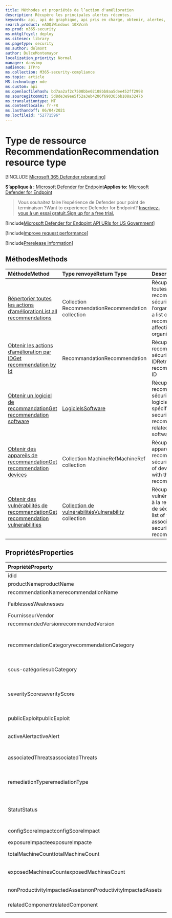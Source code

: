 ```yaml
---
title: Méthodes et propriétés de l’action d'amélioration
description: Récupère les principales alertes récentes.
keywords: api, api de graphique, api pris en charge, obtenir, alertes, récent
search.product: eADQiWindows 10XVcnh
ms.prod: m365-security
ms.mktglfcycl: deploy
ms.sitesec: library
ms.pagetype: security
ms.author: dolmont
author: DulceMontemayor
localization_priority: Normal
manager: dansimp
audience: ITPro
ms.collection: M365-security-compliance
ms.topic: article
MS.technology: mde
ms.custom: api
ms.openlocfilehash: bd7aa2af2c7500bbe02108bb8aa5dee452ff2998
ms.sourcegitcommit: 5d8de3e9ee5f52a3eb4206f690365bb108a3247b
ms.translationtype: MT
ms.contentlocale: fr-FR
ms.lasthandoff: 06/04/2021
ms.locfileid: "52771596"
---
```

# <a name="recommendation-resource-type"></a><span data-ttu-id="50bfb-104">Type de ressource Recommendation</span><span class="sxs-lookup"><span data-stu-id="50bfb-104">Recommendation resource type</span></span>

[!INCLUDE [Microsoft 365 Defender rebranding](../../includes/microsoft-defender.md)]


<span data-ttu-id="50bfb-105">**S’applique à :** [Microsoft Defender for Endpoint](https://go.microsoft.com/fwlink/?linkid=2154037)</span><span class="sxs-lookup"><span data-stu-id="50bfb-105">**Applies to:** [Microsoft Defender for Endpoint](https://go.microsoft.com/fwlink/?linkid=2154037)</span></span>

> <span data-ttu-id="50bfb-106">Vous souhaitez faire l’expérience de Defender pour point de terminaison ?</span><span class="sxs-lookup"><span data-stu-id="50bfb-106">Want to experience Defender for Endpoint?</span></span> [<span data-ttu-id="50bfb-107">Inscrivez-vous à un essai gratuit.</span><span class="sxs-lookup"><span data-stu-id="50bfb-107">Sign up for a free trial.</span></span>](https://www.microsoft.com/microsoft-365/windows/microsoft-defender-atp?ocid=docs-wdatp-exposedapis-abovefoldlink) 

[!include[Microsoft Defender for Endpoint API URIs for US Government](../../includes/microsoft-defender-api-usgov.md)]

[!include[Improve request performance](../../includes/improve-request-performance.md)]


[!include[Prerelease information](../../includes/prerelease.md)]

## <a name="methods"></a><span data-ttu-id="50bfb-108">Méthodes</span><span class="sxs-lookup"><span data-stu-id="50bfb-108">Methods</span></span>
<span data-ttu-id="50bfb-109">Méthode</span><span class="sxs-lookup"><span data-stu-id="50bfb-109">Method</span></span> |<span data-ttu-id="50bfb-110">Type renvoyé</span><span class="sxs-lookup"><span data-stu-id="50bfb-110">Return Type</span></span> |<span data-ttu-id="50bfb-111">Description</span><span class="sxs-lookup"><span data-stu-id="50bfb-111">Description</span></span>
:---|:---|:---
[<span data-ttu-id="50bfb-112">Répertorier toutes les actions d’amélioration</span><span class="sxs-lookup"><span data-stu-id="50bfb-112">List all recommendations</span></span>](get-all-recommendations.md) | <span data-ttu-id="50bfb-113">Collection Recommendation</span><span class="sxs-lookup"><span data-stu-id="50bfb-113">Recommendation collection</span></span> | <span data-ttu-id="50bfb-114">Récupère la liste de toutes les recommandations de sécurité affectant l’organisation</span><span class="sxs-lookup"><span data-stu-id="50bfb-114">Retrieves a list of all security recommendations affecting the organization</span></span>
[<span data-ttu-id="50bfb-115">Obtenir les actions d’amélioration par ID</span><span class="sxs-lookup"><span data-stu-id="50bfb-115">Get recommendation by Id</span></span>](get-recommendation-by-id.md) | <span data-ttu-id="50bfb-116">Recommandation</span><span class="sxs-lookup"><span data-stu-id="50bfb-116">Recommendation</span></span> | <span data-ttu-id="50bfb-117">Récupère une recommandation de sécurité par son ID</span><span class="sxs-lookup"><span data-stu-id="50bfb-117">Retrieves a security recommendation by its ID</span></span>
[<span data-ttu-id="50bfb-118">Obtenir un logiciel de recommandation</span><span class="sxs-lookup"><span data-stu-id="50bfb-118">Get recommendation software</span></span>](get-recommendation-software.md)| [<span data-ttu-id="50bfb-119">Logiciels</span><span class="sxs-lookup"><span data-stu-id="50bfb-119">Software</span></span>](software.md) | <span data-ttu-id="50bfb-120">Récupère une recommandation de sécurité liée à un logiciel spécifique</span><span class="sxs-lookup"><span data-stu-id="50bfb-120">Retrieves a security recommendation related to a specific software</span></span>
[<span data-ttu-id="50bfb-121">Obtenir des appareils de recommandation</span><span class="sxs-lookup"><span data-stu-id="50bfb-121">Get recommendation devices</span></span>](get-recommendation-machines.md)|<span data-ttu-id="50bfb-122">Collection MachineRef</span><span class="sxs-lookup"><span data-stu-id="50bfb-122">MachineRef collection</span></span> | <span data-ttu-id="50bfb-123">Récupère la liste des appareils associés à la recommandation de sécurité</span><span class="sxs-lookup"><span data-stu-id="50bfb-123">Retrieves a list of devices associated with the security recommendation</span></span>
[<span data-ttu-id="50bfb-124">Obtenir des vulnérabilités de recommandation</span><span class="sxs-lookup"><span data-stu-id="50bfb-124">Get recommendation vulnerabilities</span></span>](get-recommendation-vulnerabilities.md) | <span data-ttu-id="50bfb-125">[Collection de vulnérabilités](vulnerability.md)</span><span class="sxs-lookup"><span data-stu-id="50bfb-125">[Vulnerability](vulnerability.md) collection</span></span> | <span data-ttu-id="50bfb-126">Récupère une liste des vulnérabilités associées à la recommandation de sécurité</span><span class="sxs-lookup"><span data-stu-id="50bfb-126">Retrieves a list of vulnerabilities associated with the security recommendation</span></span>


## <a name="properties"></a><span data-ttu-id="50bfb-127">Propriétés</span><span class="sxs-lookup"><span data-stu-id="50bfb-127">Properties</span></span>
<span data-ttu-id="50bfb-128">Propriété</span><span class="sxs-lookup"><span data-stu-id="50bfb-128">Property</span></span> |   <span data-ttu-id="50bfb-129">Type</span><span class="sxs-lookup"><span data-stu-id="50bfb-129">Type</span></span>   |   <span data-ttu-id="50bfb-130">Description</span><span class="sxs-lookup"><span data-stu-id="50bfb-130">Description</span></span>
:---|:---|:---
<span data-ttu-id="50bfb-131">id</span><span class="sxs-lookup"><span data-stu-id="50bfb-131">id</span></span> | <span data-ttu-id="50bfb-132">String</span><span class="sxs-lookup"><span data-stu-id="50bfb-132">String</span></span> | <span data-ttu-id="50bfb-133">ID de recommandation</span><span class="sxs-lookup"><span data-stu-id="50bfb-133">Recommendation ID</span></span>
<span data-ttu-id="50bfb-134">productName</span><span class="sxs-lookup"><span data-stu-id="50bfb-134">productName</span></span> | <span data-ttu-id="50bfb-135">String</span><span class="sxs-lookup"><span data-stu-id="50bfb-135">String</span></span> | <span data-ttu-id="50bfb-136">Nom du logiciel associé</span><span class="sxs-lookup"><span data-stu-id="50bfb-136">Related software name</span></span>  
<span data-ttu-id="50bfb-137">recommendationName</span><span class="sxs-lookup"><span data-stu-id="50bfb-137">recommendationName</span></span> | <span data-ttu-id="50bfb-138">String</span><span class="sxs-lookup"><span data-stu-id="50bfb-138">String</span></span> | <span data-ttu-id="50bfb-139">Nom de la recommandation</span><span class="sxs-lookup"><span data-stu-id="50bfb-139">Recommendation name</span></span>
<span data-ttu-id="50bfb-140">Faiblesses</span><span class="sxs-lookup"><span data-stu-id="50bfb-140">Weaknesses</span></span> | <span data-ttu-id="50bfb-141">Entier long</span><span class="sxs-lookup"><span data-stu-id="50bfb-141">Long</span></span> | <span data-ttu-id="50bfb-142">Nombre de vulnérabilités découvertes</span><span class="sxs-lookup"><span data-stu-id="50bfb-142">Number of discovered vulnerabilities</span></span>
<span data-ttu-id="50bfb-143">Fournisseur</span><span class="sxs-lookup"><span data-stu-id="50bfb-143">Vendor</span></span> | <span data-ttu-id="50bfb-144">String</span><span class="sxs-lookup"><span data-stu-id="50bfb-144">String</span></span> | <span data-ttu-id="50bfb-145">Nom du fournisseur associé</span><span class="sxs-lookup"><span data-stu-id="50bfb-145">Related vendor name</span></span>
<span data-ttu-id="50bfb-146">recommendedVersion</span><span class="sxs-lookup"><span data-stu-id="50bfb-146">recommendedVersion</span></span> | <span data-ttu-id="50bfb-147">String</span><span class="sxs-lookup"><span data-stu-id="50bfb-147">String</span></span> | <span data-ttu-id="50bfb-148">Version recommandée</span><span class="sxs-lookup"><span data-stu-id="50bfb-148">Recommended version</span></span>
<span data-ttu-id="50bfb-149">recommendationCategory</span><span class="sxs-lookup"><span data-stu-id="50bfb-149">recommendationCategory</span></span> | <span data-ttu-id="50bfb-150">String</span><span class="sxs-lookup"><span data-stu-id="50bfb-150">String</span></span> | <span data-ttu-id="50bfb-151">Catégorie de recommandation.</span><span class="sxs-lookup"><span data-stu-id="50bfb-151">Recommendation category.</span></span> <span data-ttu-id="50bfb-152">Les valeurs possibles sont : « Accounts », « Application », « Network », « OS », « SecurityStack »</span><span class="sxs-lookup"><span data-stu-id="50bfb-152">Possible values are: "Accounts", "Application", "Network", "OS", "SecurityStack</span></span>
<span data-ttu-id="50bfb-153">sous-catégorie</span><span class="sxs-lookup"><span data-stu-id="50bfb-153">subCategory</span></span> | <span data-ttu-id="50bfb-154">String</span><span class="sxs-lookup"><span data-stu-id="50bfb-154">String</span></span> | <span data-ttu-id="50bfb-155">Sous-catégorie de recommandation</span><span class="sxs-lookup"><span data-stu-id="50bfb-155">Recommendation sub-category</span></span>
<span data-ttu-id="50bfb-156">severityScore</span><span class="sxs-lookup"><span data-stu-id="50bfb-156">severityScore</span></span> | <span data-ttu-id="50bfb-157">Double</span><span class="sxs-lookup"><span data-stu-id="50bfb-157">Double</span></span> | <span data-ttu-id="50bfb-158">Impact potentiel de la configuration sur le Score de sécurité Microsoft pour les appareils de l’organisation (1-10)</span><span class="sxs-lookup"><span data-stu-id="50bfb-158">Potential impact of the configuration to the organization's Microsoft Secure Score for Devices (1-10)</span></span>
<span data-ttu-id="50bfb-159">publicExploit</span><span class="sxs-lookup"><span data-stu-id="50bfb-159">publicExploit</span></span> | <span data-ttu-id="50bfb-160">Booléen</span><span class="sxs-lookup"><span data-stu-id="50bfb-160">Boolean</span></span> | <span data-ttu-id="50bfb-161">Une exploitation publique est disponible</span><span class="sxs-lookup"><span data-stu-id="50bfb-161">Public exploit is available</span></span> 
<span data-ttu-id="50bfb-162">activeAlert</span><span class="sxs-lookup"><span data-stu-id="50bfb-162">activeAlert</span></span> | <span data-ttu-id="50bfb-163">Booléen</span><span class="sxs-lookup"><span data-stu-id="50bfb-163">Boolean</span></span> | <span data-ttu-id="50bfb-164">L’alerte active est associée à cette recommandation</span><span class="sxs-lookup"><span data-stu-id="50bfb-164">Active alert is associated with this recommendation</span></span>
<span data-ttu-id="50bfb-165">associatedThreats</span><span class="sxs-lookup"><span data-stu-id="50bfb-165">associatedThreats</span></span> | <span data-ttu-id="50bfb-166">String collection</span><span class="sxs-lookup"><span data-stu-id="50bfb-166">String collection</span></span> | <span data-ttu-id="50bfb-167">Le rapport d’analyse des menaces est associé à cette recommandation</span><span class="sxs-lookup"><span data-stu-id="50bfb-167">Threat analytics report is associated with this recommendation</span></span>
<span data-ttu-id="50bfb-168">remediationType</span><span class="sxs-lookup"><span data-stu-id="50bfb-168">remediationType</span></span> | <span data-ttu-id="50bfb-169">String</span><span class="sxs-lookup"><span data-stu-id="50bfb-169">String</span></span> | <span data-ttu-id="50bfb-170">Type de correction.</span><span class="sxs-lookup"><span data-stu-id="50bfb-170">Remediation type.</span></span> <span data-ttu-id="50bfb-171">Les valeurs possibles sont : « ConfigurationChange », « Update », « Upgrade », « Uninstall »</span><span class="sxs-lookup"><span data-stu-id="50bfb-171">Possible values are: "ConfigurationChange","Update","Upgrade","Uninstall"</span></span>
<span data-ttu-id="50bfb-172">Statut</span><span class="sxs-lookup"><span data-stu-id="50bfb-172">Status</span></span> | <span data-ttu-id="50bfb-173">Énum</span><span class="sxs-lookup"><span data-stu-id="50bfb-173">Enum</span></span> | <span data-ttu-id="50bfb-174">État de l’exception de recommandation.</span><span class="sxs-lookup"><span data-stu-id="50bfb-174">Recommendation exception status.</span></span> <span data-ttu-id="50bfb-175">Les valeurs possibles sont : « Active » et « Exception »</span><span class="sxs-lookup"><span data-stu-id="50bfb-175">Possible values are: "Active" and "Exception"</span></span>
<span data-ttu-id="50bfb-176">configScoreImpact</span><span class="sxs-lookup"><span data-stu-id="50bfb-176">configScoreImpact</span></span> | <span data-ttu-id="50bfb-177">Double</span><span class="sxs-lookup"><span data-stu-id="50bfb-177">Double</span></span> | <span data-ttu-id="50bfb-178">Impact du Score de sécurisation Microsoft pour les appareils</span><span class="sxs-lookup"><span data-stu-id="50bfb-178">Microsoft Secure Score for Devices impact</span></span>
<span data-ttu-id="50bfb-179">exposureImpacte</span><span class="sxs-lookup"><span data-stu-id="50bfb-179">exposureImpacte</span></span> | <span data-ttu-id="50bfb-180">Double</span><span class="sxs-lookup"><span data-stu-id="50bfb-180">Double</span></span> | <span data-ttu-id="50bfb-181">Impact du score d’exposition</span><span class="sxs-lookup"><span data-stu-id="50bfb-181">Exposure score impact</span></span>
<span data-ttu-id="50bfb-182">totalMachineCount</span><span class="sxs-lookup"><span data-stu-id="50bfb-182">totalMachineCount</span></span> | <span data-ttu-id="50bfb-183">Entier long</span><span class="sxs-lookup"><span data-stu-id="50bfb-183">Long</span></span> | <span data-ttu-id="50bfb-184">Nombre d’appareils installés</span><span class="sxs-lookup"><span data-stu-id="50bfb-184">Number of installed devices</span></span>
<span data-ttu-id="50bfb-185">exposedMachinesCount</span><span class="sxs-lookup"><span data-stu-id="50bfb-185">exposedMachinesCount</span></span> | <span data-ttu-id="50bfb-186">Entier long</span><span class="sxs-lookup"><span data-stu-id="50bfb-186">Long</span></span> | <span data-ttu-id="50bfb-187">Nombre d’appareils installés exposés aux vulnérabilités</span><span class="sxs-lookup"><span data-stu-id="50bfb-187">Number of installed devices that are exposed to vulnerabilities</span></span>
<span data-ttu-id="50bfb-188">nonProductivityImpactedAssets</span><span class="sxs-lookup"><span data-stu-id="50bfb-188">nonProductivityImpactedAssets</span></span> | <span data-ttu-id="50bfb-189">Entier long</span><span class="sxs-lookup"><span data-stu-id="50bfb-189">Long</span></span> | <span data-ttu-id="50bfb-190">Nombre d’appareils qui ne sont pas affectés</span><span class="sxs-lookup"><span data-stu-id="50bfb-190">Number of devices which are not affected</span></span>  
<span data-ttu-id="50bfb-191">relatedComponent</span><span class="sxs-lookup"><span data-stu-id="50bfb-191">relatedComponent</span></span> | <span data-ttu-id="50bfb-192">String</span><span class="sxs-lookup"><span data-stu-id="50bfb-192">String</span></span> |  <span data-ttu-id="50bfb-193">Composant logiciel associé</span><span class="sxs-lookup"><span data-stu-id="50bfb-193">Related software component</span></span>
